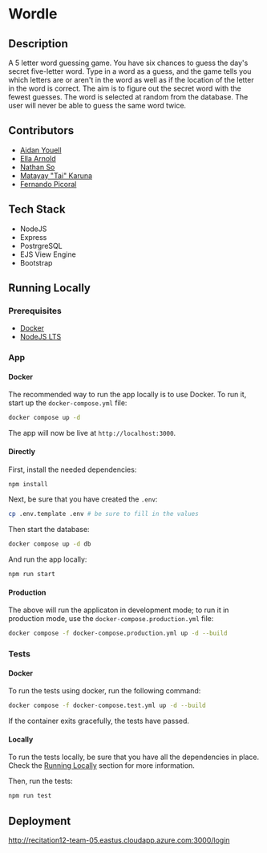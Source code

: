 # Wordle

## Description
A 5 letter word guessing game. You have six chances to guess the day's secret five-letter word. Type in a word as a guess, and the game tells you which letters are or aren't in the word as well as if the location of the letter in the word is correct. The aim is to figure out the secret word with the fewest guesses. The word is selected at random from the database. The user will never be able to guess the same word twice.

## Contributors
* [Aidan Youell](https://github.com/aidanyouell)
* [Ella Arnold](https://github.com/ellaarnold19)
* [Nathan So](https://github.com/nthnns)
* [Matayay "Tai" Karuna](https://github.com/matayay)
* [Fernando Picoral](https://github.com/feRpicoral)


## Tech Stack
* NodeJS
* Express
* PostrgreSQL
* EJS View Engine
* Bootstrap

## Running Locally

### Prerequisites
- [Docker](https://www.docker.com/products/docker-desktop/)
- [NodeJS LTS](https://nodejs.org/en/)

### App

#### Docker

The recommended way to run the app locally is to use Docker. To run it, start up the `docker-compose.yml` file:

```bash
docker compose up -d
```

The app will now be live at `http://localhost:3000`.

#### Directly

First, install the needed dependencies:

```bash
npm install
```

Next, be sure that you have created the `.env`:

```bash
cp .env.template .env # be sure to fill in the values
```

Then start the database:

```bash
docker compose up -d db
```

And run the app locally:

```bash
npm run start
```

#### Production

The above will run the applicaton in development mode; to run it in production mode, use the `docker-compose.production.yml` file:

```bash
docker compose -f docker-compose.production.yml up -d --build
```

### Tests

#### Docker

To run the tests using docker, run the following command:

```bash
docker compose -f docker-compose.test.yml up -d --build
```

If the container exits gracefully, the tests have passed.

#### Locally

To run the tests locally, be sure that you have all the dependencies in place. Check the [Running Locally](#running-locally) section for more information.

Then, run the tests:

```bash
npm run test
```

## Deployment

http://recitation12-team-05.eastus.cloudapp.azure.com:3000/login



